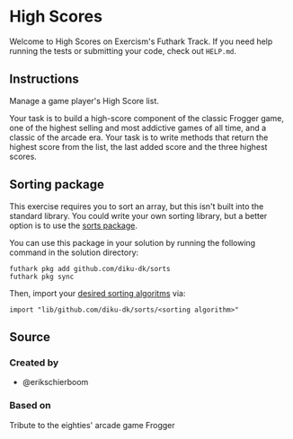 # High Scores

Welcome to High Scores on Exercism's Futhark Track.
If you need help running the tests or submitting your code, check out `HELP.md`.

## Instructions

Manage a game player's High Score list.

Your task is to build a high-score component of the classic Frogger game, one of the highest selling and most addictive games of all time, and a classic of the arcade era.
Your task is to write methods that return the highest score from the list, the last added score and the three highest scores.

## Sorting package

This exercise requires you to sort an array, but this isn't built into the standard library.
You could write your own sorting library, but a better option is to use the [sorts package](https://github.com/diku-dk/sorts).

You can use this package in your solution by running the following command in the solution directory:

```shell
futhark pkg add github.com/diku-dk/sorts
futhark pkg sync
```

Then, import your [desired sorting algoritms](https://github.com/diku-dk/sorts/tree/master/lib/github.com/diku-dk/sorts) via:

```futhark
import "lib/github.com/diku-dk/sorts/<sorting algorithm>"
```

## Source

### Created by

- @erikschierboom

### Based on

Tribute to the eighties' arcade game Frogger
